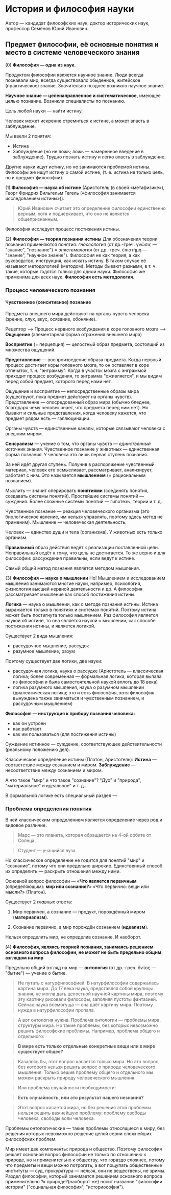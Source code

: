 # История и философия науки

Автор — кандидат философских наук, доктор исторических наук, профессор Семёнов Юрий Иванович.


## Предмет философии, её основные понятия и место в системе человеческого знания

(0) **Философия — одна из наук.**

Продуктом философии является научное знание. Люди всегда познавали мир; всегда существовало обыденное, житейское (практическое) знание. Значительно позднее возникло научное знание.

**Научное знание — целенаправленное и систематическое,** имеющее целью познание. Возникли специалисты по познанию.

Цель любой науки — найти истину.

Человек может искренне стремиться к истине, а может впасть в заблуждение.

Мы ввели 2 понятия:
- Истина
- Заблуждение (но не ложь; ложь — намеренное введение в заблуждение).
Трудно познать истину и легко впасть в заблуждение.

Другие науки ищут истину, но не занимаются проблемой истины.
Философы же ищут истину о самой истине, (т. е. истина не только цель, но и предмет философии).

(1) **Философия — наука об истине**
(Аристотель (в своей «метафизике»), Георг Фридрих Вильгельм Гегель («философия занимается исследованием истины»)).
> Юрий Иванович считает это определение философии единственно верным, хотя и подчёркивает, что оно не является общепризнанным.

Философия исследует процесс постижения истины.

(2) **Философия — теория познания истины**
Для обозначения теории познания применяются понятия: *гносеология* (от др.-греч. γνῶσις — "знание", "познание") = *эпистемология* (от др.-греч. ἐπιστήμη — "знание", "научное знание").
Философия не как теория, а как руководство, инструкция, как искать истину. В таком случае её называют методологией (методом). Методы бывают разными, в т. ч. такие, которые годятся только для одной науки. Философия же применима для всех наук. **Философия есть методология**.

### Процесс человеческого познания

#### Чувственное (сенситивное) познание

Предметы внешнего мира действуют на органы чувств человека (зрение, слух, вкус, осязание, обоняние).

Рецептор —> Процесс нервного возбуждения в коре головного мозга —> **Ощущение** (элементарная форма отражения внешнего мира)

**Восприятие** (= перцепция) — целостный образ предмета, состоящий из множества ощущений.

**Представление** — воспроизведение образа предмета.
Когда нервный процесс достигает коры головного мозга, то он оставляет в коре отпечаток, т. н. "энграмму". Когда в участок мозга с энграммой приходит процесс возбудения, то энграмма "оживляется", и мы видим перед собой предмет, которого перед нами нет.

Ощущение и восприятие — непосредственные образы мира (существуют, пока предмет действует на органы чувств). Представление — опосредованный образ мира (обычно бледнее, благодаря чему человек знает, что предмета перед ним нет). Но бывают и сильные представления, когда человеку кажется, что предмет рядом есть — галлюцинации.

Органы чувств — единственные каналы, которые связывают человека с внешним миром.

**Сенсуализм** — учение о том, что органы чувств — *единственный* источник знания.
Чувственное познание у животных — единственная форма познания. У человека это лишь первая ступень познания.

За ней идёт другая ступень. Получив в распоряжение чувственный материал, человек его осмысливает, рассматривает, анализирует, работает с ним. Это называется **мышлением** (= рациональным познанием).

Мыслить — значит оперировать **понятиями** (соединять понятия, создавать системы понятий). Простейшие системы понятий — суждения. Более сложные системы понятий — гипотезы, теории и т. д.

Чувственное познание — реакция человеческого организма (это биологическое явление, им нельзя управлять, поэтому здесь метод не применим).
Мышление — человеческая деятельность.

Человек — единство души и тела (организма). У животных есть только организм.

**Правильный** образ действия ведёт к реализации поставленной цели. Неправильный ведёт к тому, что цель не достигается.
То же верно и для философии: рассуждения правильны, если ведут к истине.

Самый общий метод познания является методом мышления.

(3) **Философия — наука о мышлении**
Но! Мышлением и исследованием мышления занимаются многие науки, например, психология, физиология высшей нервной деятельности и др. А философия рассматривает мышление как способ постижения истины.

**Логика** — наука о мышлении, как о методе познания истины.
Истина выражается только в понятиях и системах понятий. Поэтому истина может быть постигнута только мышлением. Раз философия является наукой об истине, то она является наукой о мышлении, как способе постижения истины, и является логикой.

Существует 2 вида мышления:
- рассудочное мышление, рассудок
- разумное мышление, разум

Поэтому существует две логики, две науки:
- рассудочная логика, наука о рассудке (Аристотель — классическая логика; более современная — формальная логика, которая выпала из философии и была самостоятельной наукой вплоть до 18 века)
- логика разумного мышления, наука о разумном мышлении (диалектическая логика; это и есть философия, хотя философия вынуждена также заниматься и чувственным познанием, и рассудочным мышлением)

**Философия — инструкция к прибору познания человека:**
- как он устроен
- как работает
- как им пользоваться (для постижения истины)

Суждение истинное — суждение, соответствующее действительности (реальному положению дел).

Классическое определение истины (Платон, Аристотель):
**Истина** — соответствие между сознанием и миром.
**Заблуждение** — несоответствие между сознанием и миром.

А что такое "мир" и что такое "сознание"?
"Дух" и "природа", "материальное" и идеальное" и т. д...

В формальной логике есть специальный раздел —
### Проблема определения понятия
В ней классическим определением является определение через род и видовое различие.
> Марс — это планета, которая обращается на 4-ой орбите от Солнца.

> Студент — учащийся вуза.

Но классическое определение не годится для понятий "мир" и "сознание", потому что они предельно широкие.
Единственный способ их определить — раскрыть отношения между ними.

Основной вопрос философии — «**Что является первичным** (определяющим): **мир или сознание?**» «Что первично: вещи или мысли?» (Платон).

Существует 2 *главных* ответа:

1. Мир первичен, а сознание — продукт, порождённый миром (**материализм**).

2. Сознание первично, а мир порождён сознанием (**идеализм**).

Нельзя определить мир, не определив сознание.
И наоборот.

(4) **Философия, являясь теорией познания, занимаясь решением основного вопроса философии, не может не быть предельно общим взглядом на мир**

Предельно общий взгляд на мир — **онтология** (от др.-греч. ὄντος — "бытие") — учение о бытие.
> Не путать с натурфилософией. В натурфилософии содержалась картина мира. До 17 века наука, представляя собой крупицы знания, не могла дать целостной научной картины мира, поэтому эту картину рисовали философы, заполняя пустоты фантазией. Сейчас наука всемогуща — она даёт картину мира. Поэтому нужда в натурфилософии пропала.

> А вот онтология нужна. Проблема онтологии — проблемы мира, структуры мира. Но такие проблемы, без которых невозможно решить философские проблемы. Например, проблема общего и отдельного:

> **В мире есть только отдельные конкретные вещи или в мире существует общее?**

> Казалось бы, этот вопрос касается только мира. Но это вопрос, без которого нельзя решить вопрос о природе человеческого мышления. Только решив проблему общего и отдельного мы можем раскрыть природу человеческого мышления.

> Или проблема случайности необходимости:

> **Есть случайность, или это результат нашего незнания?**

> Этот вопрос касается мира, но без решения этой проблемы нельзя решить важнейшую проблему: проблему свободы человека, свободы воли человека.

Проблемы онтологические — такие проблемы относящиеся к миру, без решения которых невозможно решение целой серии сложнейших философских проблем.

Мир имеет две компоненты: природа и общество.
Поэтому философия решает основной вопрос философии не только по отношению к природе, но и применительно к обществу, что гораздо сложнее, потому что предметы и вещи можно потрогать, а вот пощупать общественные институты — суд, прокуратура — нельзя, они не веществены, не зримы.
Раздел философии, который занимается решением основного вопроса применительно ?к природе?(наоборот же) носит название "философии истории" ("социальная философия", "историософия").
